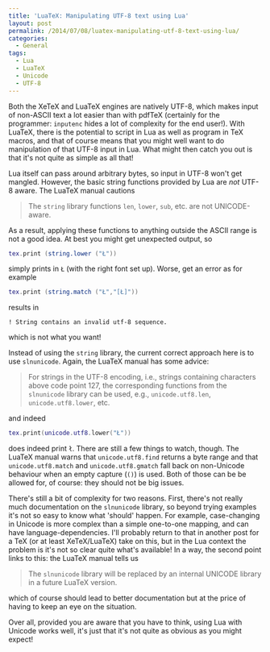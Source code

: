 ```yaml
---
title: 'LuaTeX: Manipulating UTF-8 text using Lua'
layout: post
permalink: /2014/07/08/luatex-manipulating-utf-8-text-using-lua/
categories:
  - General
tags:
  - Lua
  - LuaTeX
  - Unicode
  - UTF-8
---
```

Both the XeTeX and LuaTeX engines are natively UTF-8, which makes input of non-ASCII text a lot easier than with pdfTeX (certainly for the programmer: `inputenc` hides a lot of complexity for the end user!). With LuaTeX, there is the potential to script in Lua as well as program in TeX macros, and that of course means that you might well want to do manipulation of that UTF-8 input in Lua. What might then catch you out is that it's not quite as simple as all that!

Lua itself can pass around arbitrary bytes, so input in UTF-8 won't get mangled. However, the basic string functions provided by Lua are _not_ UTF-8 aware. The LuaTeX manual cautions

> The `string` library functions `len`, `lower`, `sub`, etc. are not UNICODE-aware.

As a result, applying these functions to anything outside the ASCII range is not a good idea. At best you might get unexpected output, so

```lua
tex.print (string.lower ("Ł"))
```

simply prints in `Ł` (with the right font set up). Worse, get an error as for example

```lua
tex.print (string.match ("Ł","[Ł]"))
```

results in

```
! String contains an invalid utf-8 sequence.
```

which is not what you want!

Instead of using the `string` library, the current correct approach here is to use `slnunicode`. Again, the LuaTeX manual has some advice:

> For strings in the UTF-8 encoding, i.e., strings containing characters above code point 127, the corresponding functions from the `slnunicode` library can be used, e.g., `unicode.utf8.len`, `unicode.utf8.lower`, etc.

and indeed

```lua
tex.print(unicode.utf8.lower("Ł"))
```

does indeed print `ł`. There are still a few things to watch, though. The LuaTeX manual warns that `unicode.utf8.find` returns a byte range and that `unicode.utf8.match` and `unicode.utf8.gmatch` fall back on non-Unicode behaviour when an empty capture (`()`) is used. Both of those can be be allowed for, of course: they should not be big issues.

There's still a bit of complexity for two reasons. First, there's not really much documentation on the `slnunicode` library, so beyond trying examples it's not so easy to know what 'should' happen. For example, case-changing in Unicode is more complex than a simple one-to-one mapping, and can have language-dependencies. I'll probably return to that in another post for a TeX (or at least XeTeX/LuaTeX) take on this, but in the Lua context the problem is it's not so clear quite what's available! In a way, the second point links to this: the LuaTeX manual tells us

>  The `slnunicode` library will be replaced by an internal UNICODE library in a future LuaTeX version.

which of course should lead to better documentation but at the price of having to keep an eye on the situation.

Over all, provided you are aware that you have to think, using Lua with Unicode works well, it's just that it's not quite as obvious as you might expect!
